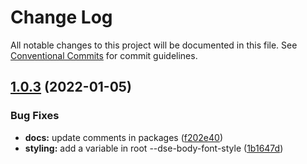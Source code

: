 # Change Log

All notable changes to this project will be documented in this file.
See [Conventional Commits](https://conventionalcommits.org) for commit guidelines.

## [1.0.3](https://github.com/BlackWind57/ds.e/compare/v1.0.2...v1.0.3) (2022-01-05)


### Bug Fixes

* **docs:** update comments in packages ([f202e40](https://github.com/BlackWind57/ds.e/commit/f202e40b477e7489e680f208a149b47332893c58))
* **styling:** add a variable in root --dse-body-font-style ([1b1647d](https://github.com/BlackWind57/ds.e/commit/1b1647dc4d92205c6fc9651d85766363b7b2e88c))

